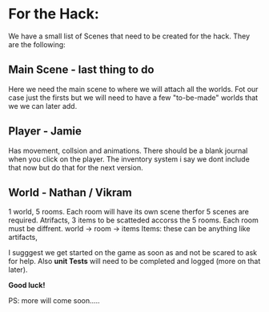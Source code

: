 # For the Hack:
We have a small list of Scenes that need to be created for the hack. They are the following:

## Main Scene - last thing to do
Here we need the main scene to where we will attach all the worlds. Fot our case just the firsts but we will need to have a few "to-be-made" worlds that we we can later add.   

## Player - Jamie
Has movement, collsion and animations. There should be a blank journal when you click on the player.
The inventory system i say we dont include that now but do that for the next version.

## World - Nathan / Vikram
1 world, 5 rooms. Each room will have its own scene therfor 5 scenes are required. Atrifacts, 3 items to be scatteded accorss the 5 rooms. Each room must be diffrent. 
world -> room -> items
Items: these can be anything like artifacts,

I sugggest we get started on the game as soon as and not be scared to ask for help. Also **unit Tests** will need to be completed and logged (more on that later).

**Good luck!**

PS: more will come soon.....
